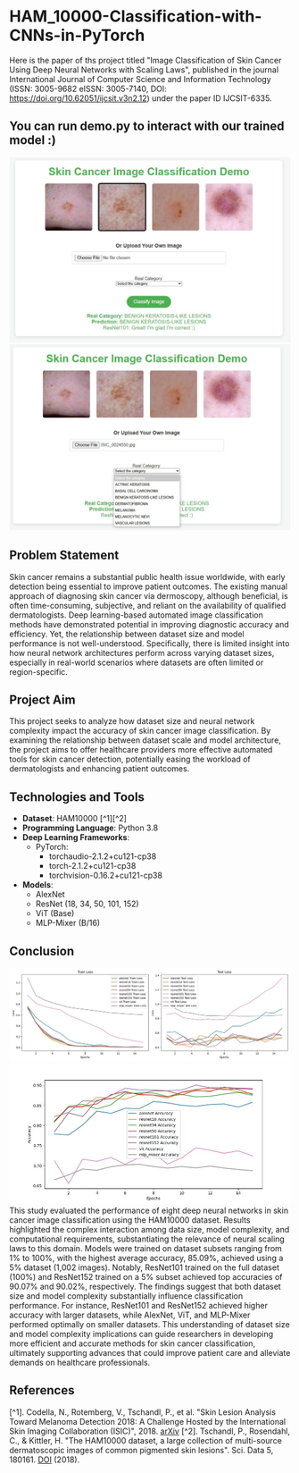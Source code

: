 # HAM_10000-Classification-with-CNNs-in-PyTorch
Here is the paper of ths project titled "Image Classification of Skin Cancer Using Deep Neural Networks with Scaling Laws", published in the journal International Journal of Computer Science and Information Technology (ISSN: 3005-9682 eISSN: 3005-7140, DOI: https://doi.org/10.62051/ijcsit.v3n2.12) under the paper ID IJCSIT-6335.

## You can run demo.py to interact with our trained model :)
![demo](plots/demo_html1.jpg)
![demo](plots/demo_html2.jpg)

## Problem Statement
Skin cancer remains a substantial public health issue worldwide, with early detection being essential to improve patient outcomes. The existing manual approach of diagnosing skin cancer via dermoscopy, although beneficial, is often time-consuming, subjective, and reliant on the availability of qualified dermatologists. Deep learning-based automated image classification methods have demonstrated potential in improving diagnostic accuracy and efficiency. Yet, the relationship between dataset size and model performance is not well-understood. Specifically, there is limited insight into how neural network architectures perform across varying dataset sizes, especially in real-world scenarios where datasets are often limited or region-specific.

## Project Aim
This project seeks to analyze how dataset size and neural network complexity impact the accuracy of skin cancer image classification. By examining the relationship between dataset scale and model architecture, the project aims to offer healthcare providers more effective automated tools for skin cancer detection, potentially easing the workload of dermatologists and enhancing patient outcomes.

## Technologies and Tools
- **Dataset**: HAM10000 [^1][^2]
- **Programming Language**: Python 3.8
- **Deep Learning Frameworks**:
  - PyTorch:
    - torchaudio-2.1.2+cu121-cp38
    - torch-2.1.2+cu121-cp38
    - torchvision-0.16.2+cu121-cp38
- **Models**: 
  - AlexNet
  - ResNet (18, 34, 50, 101, 152)
  - ViT (Base)
  - MLP-Mixer (B/16)
 
## Conclusion
![Accuracies](plots/100losses.jpg)
![Losses](plots/100accuracies.jpg)
This study evaluated the performance of eight deep neural networks in skin cancer image classification using the HAM10000 dataset. Results highlighted the complex interaction among data size, model complexity, and computational requirements, substantiating the relevance of neural scaling laws to this domain. Models were trained on dataset subsets ranging from 1% to 100%, with the highest average accuracy, 85.09%, achieved using a 5% dataset (1,002 images). Notably, ResNet101 trained on the full dataset (100%) and ResNet152 trained on a 5% subset achieved top accuracies of 90.07% and 90.02%, respectively. The findings suggest that both dataset size and model complexity substantially influence classification performance. For instance, ResNet101 and ResNet152 achieved higher accuracy with larger datasets, while AlexNet, ViT, and MLP-Mixer performed optimally on smaller datasets. This understanding of dataset size and model complexity implications can guide researchers in developing more efficient and accurate methods for skin cancer classification, ultimately supporting advances that could improve patient care and alleviate demands on healthcare professionals.

## References
[^1]. Codella, N., Rotemberg, V., Tschandl, P., et al. "Skin Lesion Analysis Toward Melanoma Detection 2018: A Challenge Hosted by the International Skin Imaging Collaboration (ISIC)", 2018. [arXiv](https://arxiv.org/abs/1902.03368)
[^2]. Tschandl, P., Rosendahl, C., & Kittler, H. "The HAM10000 dataset, a large collection of multi-source dermatoscopic images of common pigmented skin lesions". Sci. Data 5, 180161. [DOI](https://doi.org/10.1038/sdata.2018.161) (2018).
